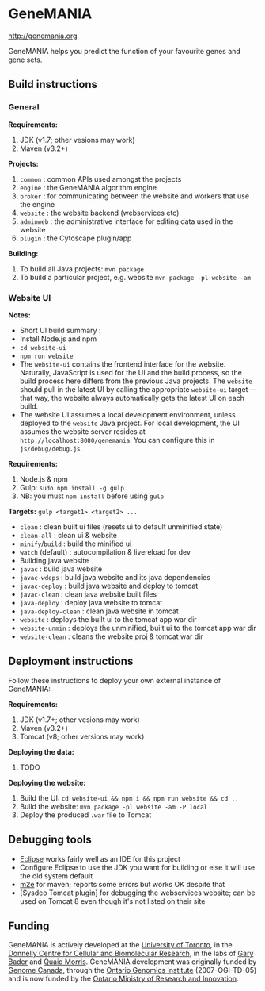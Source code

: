 GeneMANIA
=========

http://genemania.org

GeneMANIA helps you predict the function of your favourite genes and gene sets.


## Build instructions

### General

**Requirements:**
 1. JDK (v1.7; other vesions may work)
 1. Maven (v3.2+)

**Projects:**
 1. `common` : common APIs used amongst the projects
 1. `engine` : the GeneMANIA algorithm engine
 1. `broker` : for communicating between the website and workers that use the engine
 1. `website` : the website backend (webservices etc)
 1. `adminweb` : the administrative interface for editing data used in the website
 1. `plugin` : the Cytoscape plugin/app

**Building:**
 1. To build all Java projects: `mvn package`
 1. To build a particular project, e.g. website `mvn package -pl website -am`

### Website UI

**Notes:**
 * Short UI build summary :
  * Install Node.js and npm
  * `cd website-ui`
  * `npm run website`
 * The `website-ui` contains the frontend interface for the website.  Naturally, JavaScript is used for the UI and the build process, so the build process here differs from the previous Java projects.  The `website` should pull in the latest UI by calling the appropriate `website-ui` target &mdash; that way, the website always automatically gets the latest UI on each build.
 * The website UI assumes a local development environment, unless deployed to the `website` Java project.  For local development, the UI assumes the website server resides at `http://localhost:8080/genemania`.  You can configure this in `js/debug/debug.js`.

**Requirements:**
 1. Node.js & npm
 1. Gulp: `sudo npm install -g gulp`
 1. NB: you must `npm install` before using `gulp`

**Targets:** `gulp <target1> <target2> ...`
 * `clean` : clean built ui files (resets ui to default unminified state)
 * `clean-all` : clean ui & website
 * `minify`/`build` : build the minified ui
 * `watch` (default) : autocompilation & livereload for dev
 * Building java website
  * `javac` : build java website
  * `javac-wdeps` : build java website and its java dependencies
  * `javac-deploy` : build java website and deploy to tomcat
  * `javac-clean` : clean java website built files
  * `java-deploy` : deploy java website to tomcat
  * `java-deploy-clean` : clean java website in tomcat
  * `website` : deploys the built ui to the tomcat app war dir
  * `website-unmin` : deploys the unminified, built ui to the tomcat app war dir
  * `website-clean` : cleans the website proj & tomcat war dir


## Deployment instructions

Follow these instructions to deploy your own external instance of GeneMANIA:

**Requirements:**
 1. JDK (v1.7+; other vesions may work)
 1. Maven (v3.2+)
 1. Tomcat (v8; other versions may work)

**Deploying the data:**
 1. TODO

**Deploying the website:**
 1. Build the UI: `cd website-ui && npm i && npm run website && cd ..`
 1. Build the website: `mvn package -pl website -am -P local`
 1. Deploy the produced `.war` file to Tomcat



## Debugging tools

* [Eclipse](https://www.eclipse.org) works fairly well as an IDE for this project
 * Configure Eclipse to use the JDK you want for building or else it will use the old system default
 * [m2e](https://www.eclipse.org/m2e/) for maven; reports some errors but works OK despite that
 * [Sysdeo Tomcat plugin] for debugging the webservices website; can be used on Tomcat 8 even though it's not listed on their site


## Funding

GeneMANIA is actively developed at the [University of Toronto](http://www.utoronto.ca/), in the [Donnelly Centre for Cellular and Biomolecular Research](http://www.thedonnellycentre.utoronto.ca/), in the labs of [Gary Bader](http://www.baderlab.org/) and [Quaid Morris](http://morrislab.med.utoronto.ca/).  GeneMANIA development was originally funded by [Genome Canada](http://www.genomecanada.ca/), through the [Ontario Genomics Institute](http://www.ontariogenomics.ca/) (2007-OGI-TD-05) and is now funded by the [Ontario Ministry of Research and Innovation](http://www.mri.gov.on.ca/english/programs/orf/gl2/program.asp).
